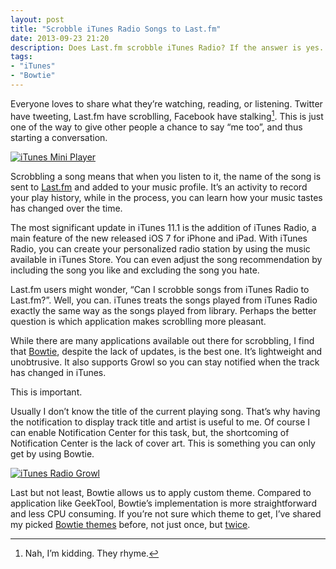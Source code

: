 ```yaml
---
layout: post
title: "Scrobble iTunes Radio Songs to Last.fm"
date: 2013-09-23 21:20
description: Does Last.fm scrobble iTunes Radio? If the answer is yes. Then which app is the recommended one?
tags:
- "iTunes"
- "Bowtie"
---
```


Everyone loves to share what they’re watching, reading, or listening. Twitter have tweeting, Last.fm have scroblling, Facebook have stalking[^1]. This is just one of the way to give other people a chance to say “me too”, and thus starting a conversation.

<!--more-->

[ ![iTunes Mini Player][img1] ](http://images.sayzlim.net/2013/09/itunes_radio.jpg "iTunes Mini Player")

[img1]: http://images.sayzlim.net/2013/09/itunes_radio.jpg "iTunes Mini Player"

Scrobbling a song means that when you listen to it, the name of the song is sent to [Last.fm][1] and added to your music profile. It’s an activity to record your play history, while in the process, you can learn how your music tastes has changed over the time.

The most significant update in iTunes 11.1 is the addition of iTunes Radio, a main feature of the new released iOS 7 for iPhone and iPad. With iTunes Radio, you can create your personalized radio station by using the music available in iTunes Store. You can even adjust the song recommendation by including the song you like and excluding the song you hate.

Last.fm users might wonder, “Can I scrobble songs from iTunes Radio to Last.fm?”. Well, you can. iTunes treats the songs played from iTunes Radio exactly the same way as the songs played from library. Perhaps the better question is which application makes scroblling more pleasant.

While there are many applications available out there for scrobbling, I find that [Bowtie][4], despite the lack of updates, is the best one. It’s lightweight and unobtrusive. It also supports Growl so you can stay notified when the track has changed in iTunes.

This is important.

Usually I don’t know the title of the current playing song. That’s why having the notification to display track title and artist is useful to me. Of course I can enable Notification Center for this task, but, the shortcoming of Notification Center is the lack of cover art. This is something you can only get by using Bowtie.

[ ![iTunes Radio Growl][img2] ](http://images.sayzlim.net/2013/09/itunes_radio_growl.jpg "iTunes Radio Growl")

[img2]: http://images.sayzlim.net/2013/09/itunes_radio_growl.jpg "iTunes Radio Growl"

Last but not least, Bowtie allows us to apply custom theme. Compared to application like GeekTool, Bowtie’s implementation is more straightforward and less CPU consuming. If you’re not sure which theme to get, I’ve shared my picked [Bowtie themes][2] before, not just once, but [twice][3].

[^1]: Nah, I’m kidding. They rhyme.

[1]: http://www.last.fm/ "Last.fm - Listen to free music with internet radio and the largest ..."
[2]: http://sayzlim.net/3-bowtie-themes-to-beautify-your-desktop/ "3 Bowtie Themes to Beautify Your Desktop | Sayz Lim"
[3]: http://sayzlim.net/best-bowtie-themes "4 Best Bowtie Themes to Decorate Your Mac | Sayz Lim"
[4]: http://bowtieapp.com/ "Bowtie"
